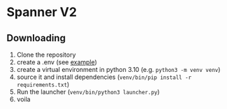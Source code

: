 # Spanner V2

## Downloading

1. Clone the repository
2. create a .env (see [example](example.env.txt))
3. create a virtual environment in python 3.10 (e.g. `python3 -m venv venv`)
4. source it and install dependencies (`venv/bin/pip install -r requirements.txt`)
5. Run the launcher (`venv/bin/python3 launcher.py`)
6. voila

